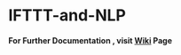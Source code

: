 # IFTTT-and-NLP

#### For Further Documentation , visit [Wiki](https://github.com/eYSIP-2018/IFTTT-and-NLP/wiki) Page
